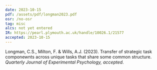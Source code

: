 ```yaml
---
date: 2023-10-15
pdf: /assets/pdf/longman2023.pdf
osr: /no-osr
tag: misc
alcs: not yet entered
IR: https://pearl.plymouth.ac.uk/handle/10026.1/21577
accepted: 2023-10-15
---
```


Longman, C.S., Milton, F. & Wills, A.J. (2023). Transfer of strategic task componewnts across unique tasks that share some common structure. _Quarterly Journal of Experimental Psychology, accepted_. 

